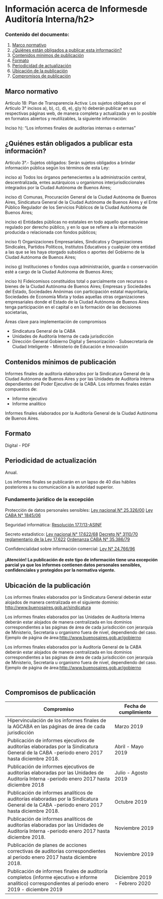 <h1> Información acerca de Informesde Auditoría Interna/h2> 
<h3>  Contenido del documento: </h3> 
<ol>
 <li><a href="#marco">Marco normativo</a></li>
 <li><a href="#obligados">¿Quiénes están obligados a publicar esta información?</a></li>
 <li><a href="#contenidos">Contenidos mínimos de publicación</a></li>
 <li><a href="#formato">Formato</a></li>
 <li><a href="#perio">Periodicidad de actualización</a></li>
 <li><a href="#ubicacion">Ubicación de la publicación</a></li>
 <li><a href="#compromisos">Compromisos de publicación</a></li>
 
 
</ol>
 
<h2 id="marco">Marco normativo</h2>  
<p>
Artículo 18: Plan de Transparencia Activa: Los sujetos obligados por el Artículo 3° incisos a), b), c), d), e), g)y h) deberán publicar en sus respectivas páginas web, de manera completa y actualizada y en lo posible en formatos abiertos y reutilizables, la siguiente información:

Inciso h): “Los informes finales de auditorías internas o externas”




</p>
<h2 id="obligados"> ¿Quiénes están obligados a publicar esta información?</h2> 
<p>
Artículo 3°.- Sujetos obligados: Serán sujetos obligados a brindar información pública según los términos de esta Ley:

inciso a) Todos los órganos pertenecientes a la administración central, descentralizada, entes autárquicos u organismos interjurisdiccionales integrados por la Ciudad Autónoma de Buenos Aires;

inciso d) Comunas, Procuración General de la Ciudad Autónoma de Buenos Aires, Sindicatura General de la Ciudad Autónoma de Buenos Aires y el Ente Público Regulador de los Servicios Públicos de la Ciudad Autónoma de Buenos Aires;

inciso e) Entidades públicas no estatales en todo aquello que estuviese regulado por derecho público, y en lo que se refiere a la información producida o relacionada con fondos públicos; 

inciso f) Organizaciones Empresariales, Sindicatos y Organizaciones Sindicales, Partidos Políticos, Institutos Educativos y cualquier otra entidad a las que se les haya otorgado subsidios o aportes del Gobierno de la Ciudad Autónoma de Buenos Aires; 

inciso g) Instituciones o fondos cuya administración, guarda o conservación esté a cargo de la Ciudad Autónoma de Buenos Aires; 

inciso h) Fideicomisos constituidos total o parcialmente con recursos o bienes de la Ciudad Autónoma de Buenos Aires; Empresas y Sociedades del Estado, Sociedades Anónimas con participación estatal mayoritaria, Sociedades de Economía Mixta y todas aquellas otras organizaciones empresariales donde el Estado de la Ciudad Autónoma de Buenos Aires tenga participación en el capital o en la formación de las decisiones societarias, 


</p>

<p>Áreas clave para implementación de compromisos
<ul>
<li>Sindicatura General de la CABA</li>
<li>Unidades de Auditoría Interna de cada jurisdicción</li>
<li>Dirección General Gobierno Digital y Sensorización - Subsecretaría de Ciudad Inteligente - Ministerio de Educación e Innovación</li>
</ul>

</p>

<h2 id="contenidos"> Contenidos mínimos de publicación </h2> 
<p>Informes finales de auditoría elaborados por la Sindicatura General de la Ciudad Autónoma de Buenos Aires y por las Unidades de Auditoría Interna dependientes del Poder Ejecutivo de la CABA. Los informes finales están compuestos de:
<ul>
<li>Informe ejecutivo </li>
<li>Informe analítico </li>
</ul>
Informes finales elaborados por la Auditoría General de la Ciudad Autónoma de Buenos Aires.

</p>

<h2 id="formato"> Formato </h2>
<p>
Digital - PDF

</p>
<h2 id="perio"> Periodicidad de actualización</h2>
<p>Anual.

Los informes finales se publicarán en un lapso de 40 días hábiles posteriores a su comunicación a la autoridad superior.
</p>

<h3>Fundamento jurídico de la excepción</h3>
 <p> Protección de datos personales sensibles:
<a href="http://servicios.infoleg.gob.ar/infolegInternet/anexos/60000-64999/64790/norma.htm"> Ley nacional N° 25.326/00</a>
<a href="https://docs.google.com/document/d/1TT7n_1bKHNjZUc-xN-XVXucMTpEsLcT_q1K9hXzAjGY/edit">  Ley CABA N° 1845/06 </a>

Seguridad informática:
<a href="https://www.buenosaires.gob.ar/sites/gcaba/files/rs-2013-177--asinf_4.pdf">Resolución 177/13-ASINF</a>

Secreto estadístico:
<a href="http://servicios.infoleg.gob.ar/infolegInternet/anexos/20000-24999/24962/texact.htm">Ley nacional N° 17.622/68</a>
<a href="http://www.saij.gob.ar/3110-nacional-decreto-reglamentario-ley-17622-sobre-sistema-estadistico-nacional-dn19702003110-1970-12-30/123456789-0abc-011-3002-0791soterced">Decreto N° 3110/70 reglamentario de la Ley 17.622</a>
<a href="https://www.buenosaires.gob.ar/sites/gcaba/files/c-administracionpublica.pdf">Ordenanza CABA N° 35.386/79</a>

Confidencialidad sobre información comercial:
<a href="https://www.conicet.gov.ar/wp-content/uploads/Ley-N%C2%BA-24766-Confidencialidad.pdf">Ley N° 24.766/96</a>
  <p>
  
<h4>¡Atención! La publicación de este tipo de información tiene una excepción parcial ya que los informes contienen datos personales sensibles, confidenciales y protegidos por la normativa vigente.
</h4>
 

<h2 id="ubicacion"> Ubicación de la publicación</h2>
<p>Los informes finales elaborados por la Sindicatura General deberán estar alojados de manera centralizada en el siguiente dominio:
<a href="http://www.buenosaires.gob.ar/sindicatura">http://www.buenosaires.gob.ar/sindicatura </a>

Los informes finales elaborados por las Unidades de Auditoría Interna deberán estar alojados de manera centralizada en los dominios correspondientes a las páginas de área de cada jurisdicción con jerarquía de Ministerio, Secretaría u organismo fuera de nivel, dependiendo del caso. Ejemplo de página de área:<a href="http://www.buenosaires.gob.ar/gobierno">http://www.buenosaires.gob.ar/gobierno </a>


Los informes finales elaborados por la Auditoría General de la CABA deberán estar alojados de manera centralizada en los dominios correspondientes a las páginas de área de cada jurisdicción con jerarquía de Ministerio, Secretaría u organismo fuera de nivel, dependiendo del caso. Ejemplo de página de área:<a href="http://www.buenosaires.gob.ar/gobierno">http://www.buenosaires.gob.ar/gobierno </a>




 </br>

</p>

<h2 id="compromisos">  Compromisos de publicación</h2>

| Compromiso | Fecha de cumplimiento |
| --- | --- |
| Hipervinculación de los informes finales de la AGCABA en las páginas de área de cada jurisdicción | Marzo 2019 |
| Publicación de informes ejecutivos de auditorías elaboradas por la Sindicatura General de la CABA -periodo enero 2017 hasta diciembre 2018. | Abril - Mayo 2019 |
| Publicación de informes ejecutivos de auditorías elaboradas por las Unidades de Auditoría Interna -periodo enero 2017 hasta diciembre 2018 |Julio - Agosto 2019 |
| Publicación de informes analíticos de auditorías elaboradas por la Sindicatura General de la CABA -periodo enero 2017 hasta diciembre 2018. |Octubre  2019 |
| Publicación de informes analíticos de auditorías elaboradas por las  Unidades de Auditoría Interna -periodo enero 2017 hasta diciembre 2018. |Noviembre 2019 |
| Publicación de planes de acciones correctivas de auditorías correspondientes al periodo  enero 2017 hasta diciembre 2018. |Noviembre 2019 |
| Publicación de informes finales de auditoría completos (informe ejecutivo e informe analítico) correspondientes al periodo enero 2019 - diciembre 2019 | Diciembre 2019 - Febrero 2020 |


